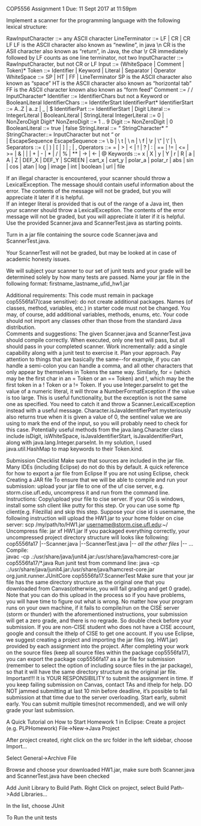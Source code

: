 COP5556 Assignment 1
Due:  11 Sept 2017 at 11:59pm

Implement a scanner for the programming language with the following lexical structure:
 
RawInputCharacter ::=  any ASCII character
LineTerminator ::=  LF |  CR  |  CR  LF
          	LF is the ASCII character also known as “newline”, in java \n
          	CR is the ASII character also known as “return”, in Java, the char \r
          	CR immediately followed by LF counts as one line terminator, not two
InputCharacter ::=  RawInputCharacter, but not CR or LF
Input ::= (WhiteSpace | Comment | Token)*
Token ::= Identifier | Keyword | Literal | Separator | Operator
WhiteSpace ::=  SP  | HT | FF | LineTerminator
          	SP is the ASCII character also known as “space”
          	HT is the ASCII character also known as “horizontal tab”
          	FF is the ASCII character known also known as “form feed”
Comment ::=  /  /   InputCharacter*
Identifier ::= IdentifierChars but not a Keyword or BooleanLiteral
IdentifierChars ::= IdentiferStart IdentifierPart*
IdentifierStart ::= A..Z | a..z | _ | $
IdentifierPart ::= IdentifierStart |  Digit
Literal ::= IntegerLiteral  |  BooleanLiteral  | StringLiteral
IntegerLiteral ::=  0 | NonZeroDigit  Digit*
NonZeroDigit ::= 1 .. 9
Digit ::= NonZeroDigit | 0
BooleanLiteral ::= true | false
StringLiteral ::= “ StringCharacter* “
StringCharacter::=  InputCharacter but not “ or \
         	|   EscapeSequence
EscapeSequence ::=
          	\ b  |  \ t  |   \ n   |   \ f	| \r  | \” |  \’   |   \ \
Separators ::=  ( | ) | [ | ] | ; | ,
Operators ::=	=  |  >  | <  |  !  |  ?  |   :   |  ==  |  !=  |   <=  | >= |
                         &  |   |  |  +  |  -  |  * |  /  |  %  |  **  | ->  | <-  | @
Keywords ::= x   |	X    |   y  |   Y  |  r  |  R  |  a  |  A  |  Z  |  DEF_X  |  DEF_Y  |  SCREEN  | 
              cart_x  |   cart_y  |  polar_a  |  polar_r  |  abs  |  sin | cos | atan | log | image | int | 
  boolean  | url  |  file







If an illegal character is encountered, your scanner should throw a LexicalException. The message should contain useful information about the error.  The contents of the message will not be graded, but you will appreciate it later if it is  helpful.  
If an integer literal is provided that is out of the range of a Java int, then your scanner should throw a LexicalException. The contents of the error message will not be graded, but you will appreciate it later if it is helpful.  
Use the provided Scanner.java and ScannerTest.java as starting points.   

Turn in a jar file containing the source code Scanner.java and ScannerTest.java.

Your ScannerTest will not be graded, but may be looked at in case of academic honesty issues.

We will subject your scanner to our set of junit tests and your grade will be determined solely by how many tests are passed. Name your jar file in the following format: firstname_lastname_ufid_hw1.jar 

Additional requirements:
This code must remain in package cop5556fa17(case sensitive):  do not create additional packages.
Names (of classes, method, variables, etc.) in starter code must not be changed.  You may, of course, add additional variables, methods, enums, etc.
Your code should not import any classes other than those from the standard Java distribution.  
Comments and suggestions:
The given Scanner.java and ScannerTest.java should compile correctly.  When executed, only one test will pass, but all should pass in your completed scanner.
Work incrementally:  add a single capability along with a junit test to exercise it.
Plan your approach.  Pay attention to things that are basically the same--for example, if you can handle a semi-colon  you can handle a comma, and all other characters that only appear by themselves in Tokens  the same way.  Similarly, for = (which may be the first char in an = Token or an == Token) and !, which may be the first token in a ! Token or a != Token.
If you use Integer.parseInt to get the value of a numeric literal, it will throw a NumberFormatException if the value is too large.  This is useful functionality, but the exception is not the same one as specified.  You need to catch it and throw a Scanner.LexicalException instead with a useful message.
Character.isJavaIdentifierPart mysteriously also returns true when it is given a value of 0, the sentinel value we are using to mark the end of the input, so you will probably need to check for this case.
Potentially useful methods from the java.lang.Character class  include isDigit, isWhiteSpace, isJavaIdentifierStart, isJavaIdentifierPart, along with java.lang.Integer.parseInt.  In my solution, I used java.util.HashMap to map keywords to their Token.kind.

Submission Checklist
Make sure that sources are included in the jar file.  Many IDEs (including Eclipse) do not do this by default. 
A quick reference for how to export a jar file from Eclipse
If you are not using Eclipse, check Creating a JAR file
To ensure that we will be able to compile and run your submission:  upload your jar file to one of the uf cise server, e.g. storm.cise.ufl.edu, uncompress it and run from the command line.  Instructions: 
Copy/upload your file to cise server. If your OS is windows, install some ssh client like putty for this step. Or you can use some ftp client(e.g. Filezilla) and skip this step. Suppose your cise id is username, the following instruction will upload the HW1.jar to your home folder on cise server:
scp /my/path/to/HW1.jar username@storm.cise.ufl.edu:~/
Uncompress file: 
jar xf HW1.jar
If you packaged everything correctly, your uncompressed project directory structure will looks like following:
cop5556fa17
	|--Scanner.java
	|--ScannerTest.java
	|-- *all the other files*
	|-- ...
Compile:  
javac -cp .:/usr/share/java/junit4.jar:/usr/share/java/hamcrest-core.jar cop5556fa17/*.java
Run junit test from command line: 
java -cp .:/usr/share/java/junit4.jar:/usr/share/java/hamcrest-core.jar org.junit.runner.JUnitCore cop5556fa17.ScannerTest
 Make sure that your jar file has the same directory structure as the original one that you downloaded from Canvas(otherwise, you will fail grading and get 0 grade). 
Note that you can do this upload in the process so if you have problems, you will have time to figure out what is wrong.
No matter how your program runs on your own machine, if it fails to compile/run on the CISE server (storm or thunder) with the aforementioned instructions, your submission will get a zero grade, and there is no regrade. So double check before your submission.
If you are non-CISE student who does not have a CISE account, google and consult the ithelp of CISE to get one account.
If you use Eclipse, we suggest creating a project and importing the jar files (eg. HW1.jar) provided by each assignment into the project. After completing your work on the source files (keep all source files within the package cop5556fa17), you can export the package cop5556fa17 as a jar file for submission (remember to select the option of including source files in the jar package), so that it will have the same directory structure as the original jar file.
Important!!! It is YOUR RESPONSIBILITY to submit the assignment in time. If you keep failing submission on Canvas, contact TAs and ithelp for help. DO NOT jammed submitting at last 10 min before deadline, it’s possible to fail submission at that time due to the server overloading. Start early, submit early. You can submit multiple times(not recommended), and we will only grade your last submission.

A Quick Tutorial on How to Start Homework 1 in Eclipse: 
Create a project (e.g. PLPHomework)
File->New->Java Project

After project created, right click on the src folder in the left sidebar, choose Import…

Select General->Archive File

Browse and choose your downloaded HW1.jar, make sure both Scanner.java and ScannerTest.java have been checked

Add Junit Library to Build Path.
Right Click on project, select Build Path->Add Libraries…

In the list, choose JUnit
 
To Run the unit tests


